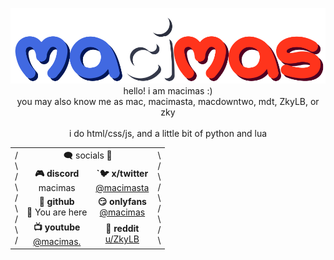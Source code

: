 <p align="center">
  <img src="./macimas.svg">
  <br>
  hello! i am macimas :)
  <br>
  you may also know me as mac, macimasta, macdowntwo, mdt, ZkyLB, or zky
  <br>
  <br>
  i do html/css/js, and a little bit of python and lua
</p>

<table align="center">
  <tr>
    <td rowspan="4">
      /<br>
      \<br>
      /<br>
      \<br>
      /<br>
      \<br>
      /<br>
      \<br>
      /<br>
    </td>
    <td colspan="2" align="center">
      🗨️ socials 💭
    </td>
    <td rowspan="4">
      \<br>
      /<br>
      \<br>
      /<br>
      \<br>
      /<br>
      \<br>
      /<br>
      \<br>
    </td>
  </tr>
  <tr>
    <td align="center"><b>🎮️ discord</b><br><div title="319473344804290563">macimas</div></td>
    <td align="center"><b>`🐦️ x/twitter</b><br><a href="https://twitter.com/macdowntwo">@macimasta</a></td>
  </tr>
  <tr>
    <td align="center"><b>🐙 github</b><br>📍 You are here</td>
    <td align="center"><b>😏 onlyfans</b><br><a href="https://onlyfans.com/macimas">@macimas</a></td>
  </tr>
  <tr>
    <td align="center"><b>📺 youtube</b><br><a href="https://www.youtube.com/@macimas.">@macimas.</a></td>
    <td align="center"><b>🤖 reddit</b><br><a href="https://www.reddit.com/u/ZkyLB">u/ZkyLB</a></td>
    
  </tr>
</table>
